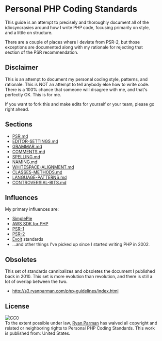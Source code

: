 # Personal PHP Coding Standards

This guide is an attempt to precisely and thoroughly document all of the idiosyncrasies around how I write PHP code, focusing primarily on style, and a little on structure.

There are a couple of places where I deviate from PSR-2, but those exceptions are documented along with my rationale for rejecting that section of the PSR recommendation.

## Disclaimer

This is an attempt to document my personal coding style, patterns, and rationale. This is NOT an attempt to tell anybody else how to write code. There is a 100% chance that someone will disagree with me, and that's perfectly OK. This is for me.

If you want to fork this and make edits for yourself or your team, please go right ahead.

## Sections

* [PSR.md](PSR.md)
* [EDITOR-SETTINGS.md](EDITOR-SETTINGS.md)
* [GRAMMAR.md](GRAMMAR.md)
* [COMMENTS.md](COMMENTS.md)
* [SPELLING.md](SPELLING.md)
* [NAMING.md](NAMING.md)
* [WHITESPACE-ALIGNMENT.md](WHITESPACE-ALIGNMENT.md)
* [CLASSES-METHODS.md](CLASSES-METHODS.md)
* [LANGUAGE-PATTERNS.md](LANGUAGE-PATTERNS.md)
* [CONTROVERSIAL-BITS.md](CONTROVERSIAL-BITS.md)

## Influences
My primary influences are:

* [SimplePie](http://simplepie.org)
* [AWS SDK for PHP](https://github.com/aws/aws-sdk-php)
* [PSR-1](http://www.php-fig.org/psr/psr-1/)
* [PSR-2](http://www.php-fig.org/psr/psr-2/)
* [Evolt](http://evolt.org/node/60247/) standards
* ...and other things I've picked up since I started writing PHP in 2002.

## Obsoletes
This set of standards cannibalizes and obsoletes the document I published back in 2010. This set is more evolution than revolution, and there is still a lot of overlap between the two.

* http://s3.ryanparman.com/php-guidelines/index.html

## License
<p xmlns:dct="http://purl.org/dc/terms/" xmlns:vcard="http://www.w3.org/2001/vcard-rdf/3.0#">
  <a rel="license"
     href="http://creativecommons.org/publicdomain/zero/1.0/">
    <img src="http://i.creativecommons.org/p/zero/1.0/88x31.png" style="border-style: none;" alt="CC0" />
  </a>
  <br />
  To the extent possible under law,
  <a rel="dct:publisher"
     href="https://github.com/skyzyx/php-coding-standards">
    <span property="dct:title">Ryan Parman</span></a>
  has waived all copyright and related or neighboring rights to
  <span property="dct:title">Personal PHP Coding Standards</span>.
This work is published from:
<span property="vcard:Country" datatype="dct:ISO3166"
      content="US" about="https://github.com/skyzyx/php-coding-standards">
  United States</span>.
</p>
